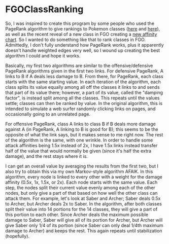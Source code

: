 # FGOClassRanking

So, I was inspired to create this program by some people who used the PageRank algorithm to give rankings to Pokemon classes ([here](https://www.reddit.com/r/pokemon/comments/8gef0t/i_used_a_pagerankstyle_algorithm_to_rank_pok%C3%A9mon/) and [here](https://towardsdatascience.com/recreational-data-science-whats-the-best-pok%C3%A9mon-type-d3fcd28ea740?gi=417ef27ef448)), as well as the recent reveal of a new class in FGO creating a [new affinity chart](https://www.reddit.com/r/grandorder/comments/oy1xux/i_made_a_new_affinity_diagram/). So I wanted to do something like that to rank classes in FGO. Admittedly, I don't fully understand how PageRank works, plus it apparently doesn't handle weighted edges very well, so I wound up creating the best algorithm I could and hope it works.


Basically, my first two algorithms are similar to the offensive/defensive PageRank algorithms given in the first two links. For defensive PageRank, A links to B if A deals less damage to B. From there, for PageRank, each class starts with the same starting value. In each iteration of the algorithm, each class splits its value equally among all off the classes it links to and sends that part of its value there; however, a part of its value, called the "damping factor", is instead split among all the classes. This repeats until the values settle; classes can then be ranked by value. In the original algorithm, this is intended to simulate a web surfer randomly clicking links on pages, and occasionally going to an unrelated page.

For offensive PageRank, class A links to class B if B deals more damage against A (in PageRank, A linking to B is good for B); this seems to be the opposite of what the link says, but it makes sense to me right now. The rest of the algorithm is the same, with one wrinkle. In order to handle some attack affinities being 1.5x instead of 2x, I have 1.5x links instead transfer half of the value that would normally be given (since it's half the extra damage), and the rest stays where it is.


I can get an overall value by averaging the results from the first two, but I also try to obtain this via my own Markov-style algorithm AFAIK. In this algorithm, every node is linked to every other with a weight for the damage affinity (0.5x, 1x, 1.5x, or 2x). Each node starts with the same value. Each step, the nodes split their current value evenly among each of the other nodes, but only give a part of that based on how well the other class can attack them.
For example, let's look at Saber and Archer; Saber deals 0.5x to Archer, but Archer deals 2x to Saber. In the algorithm, after both classes split their value into 14 portions for the 14 classes, they will give a part of this portion to each other. Since Archer deals the maximum possible damage to Saber, Saber will give all of its portion for Archer, but Archer will give Saber only 1/4 of its portion (since Saber can only deal 1/4th maximum damage to Archer) and keeps the rest. This again repeats until stabilization (hopefully).
